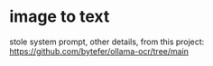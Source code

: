 # image to text

stole system prompt, other details, from this project: https://github.com/bytefer/ollama-ocr/tree/main
